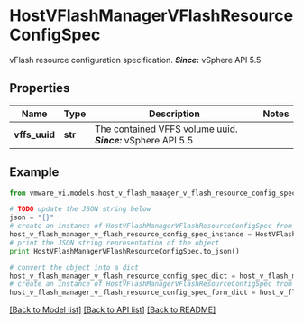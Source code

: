 # HostVFlashManagerVFlashResourceConfigSpec

vFlash resource configuration specification.  ***Since:*** vSphere API 5.5 

## Properties
Name | Type | Description | Notes
------------ | ------------- | ------------- | -------------
**vffs_uuid** | **str** | The contained VFFS volume uuid.  ***Since:*** vSphere API 5.5  | 

## Example

```python
from vmware_vi.models.host_v_flash_manager_v_flash_resource_config_spec import HostVFlashManagerVFlashResourceConfigSpec

# TODO update the JSON string below
json = "{}"
# create an instance of HostVFlashManagerVFlashResourceConfigSpec from a JSON string
host_v_flash_manager_v_flash_resource_config_spec_instance = HostVFlashManagerVFlashResourceConfigSpec.from_json(json)
# print the JSON string representation of the object
print HostVFlashManagerVFlashResourceConfigSpec.to_json()

# convert the object into a dict
host_v_flash_manager_v_flash_resource_config_spec_dict = host_v_flash_manager_v_flash_resource_config_spec_instance.to_dict()
# create an instance of HostVFlashManagerVFlashResourceConfigSpec from a dict
host_v_flash_manager_v_flash_resource_config_spec_form_dict = host_v_flash_manager_v_flash_resource_config_spec.from_dict(host_v_flash_manager_v_flash_resource_config_spec_dict)
```
[[Back to Model list]](../README.md#documentation-for-models) [[Back to API list]](../README.md#documentation-for-api-endpoints) [[Back to README]](../README.md)


